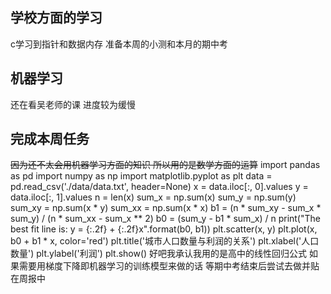 ## 学校方面的学习
c学习到指针和数据内存
准备本周的小测和本月的期中考
## 机器学习
还在看吴老师的课 进度较为缓慢
## 完成本周任务
~~因为还不太会用机器学习方面的知识 所以用的是数学方面的运算~~
import pandas as pd
import numpy as np
import matplotlib.pyplot as plt
data = pd.read_csv('./data/data.txt', header=None)
x = data.iloc[:, 0].values
y = data.iloc[:, 1].values
n = len(x)
sum_x = np.sum(x)
sum_y = np.sum(y)
sum_xy = np.sum(x * y)
sum_xx = np.sum(x * x)
b1 = (n * sum_xy - sum_x * sum_y) / (n * sum_xx - sum_x ** 2)
b0 = (sum_y - b1 * sum_x) / n
print("The best fit line is: y = {:.2f} + {:.2f}x".format(b0, b1))
plt.scatter(x, y)
plt.plot(x, b0 + b1 * x, color='red') 
plt.title('城市人口数量与利润的关系')
plt.xlabel('人口数量')
plt.ylabel('利润')
plt.show()
好吧我承认我用的是高中的线性回归公式  如果需要用梯度下降即机器学习的训练模型来做的话 等期中考结束后尝试去做并贴在周报中
